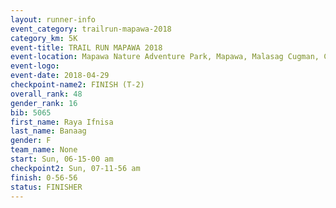```yaml
---
layout: runner-info 
event_category: trailrun-mapawa-2018 
category_km: 5K 
event-title: TRAIL RUN MAPAWA 2018 
event-location: Mapawa Nature Adventure Park, Mapawa, Malasag Cugman, Cagayan de Oro Philippines 
event-logo: 
event-date: 2018-04-29 
checkpoint-name2: FINISH (T-2) 
overall_rank: 48
gender_rank: 16
bib: 5065
first_name: Raya Ifnisa
last_name: Banaag
gender: F
team_name: None
start: Sun, 06-15-00 am
checkpoint2: Sun, 07-11-56 am
finish: 0-56-56
status: FINISHER
---
```

